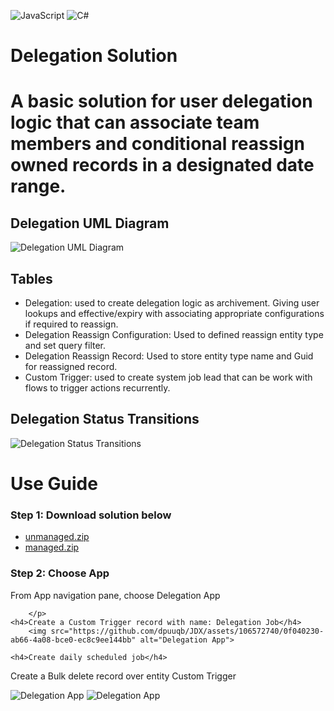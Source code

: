 ![JavaScript](https://img.shields.io/badge/javascript-%23323330.svg?style=for-the-badge&logo=javascript&logoColor=%23F7DF1E)
![C#](https://img.shields.io/badge/c%23-%23239120.svg?style=for-the-badge&logo=csharp&logoColor=white)

<h1>Delegation Solution<h1>
	A basic solution for user delegation logic that can associate team members and conditional reassign owned records in a designated date range.
<h2>Delegation UML Diagram</h2>

<img src="https://github.com/dpuuqb/JDX/assets/106572740/36ce9958-7a7d-47e3-9b4b-a3f91571b087" alt="Delegation UML Diagram">


<h2>Tables</h2>
<ul>
	<li>Delegation: used to create delegation logic as archivement. Giving user lookups and effective/expiry with associating appropriate configurations if required to reassign.</li>
	<li>Delegation Reassign Configuration: Used to defined reassign entity type and set query filter.</li>
	<li>Delegation Reassign Record: Used to store entity type name and Guid for reassigned record.</li>
	<li>Custom Trigger: used to create system job lead that can be work with flows to trigger actions recurrently.</li>
</ul>

<h2>Delegation Status Transitions</h2>
<img src="https://github.com/dpuuqb/JDX/assets/106572740/74dd1bcf-d556-482b-854a-059f24d6c5e4" alt="Delegation Status Transitions">
	
<h1>Use Guide</h1>
	<h3>Step 1: Download solution below</h3>
 	<ul>
		<li><a href="https://github.com/dpuuqb/JDX/raw/master/Delegation_1_0_0_0.zip" target="_blank" >unmanaged.zip</a></li>
		<li><a href="https://github.com/dpuuqb/JDX/raw/master/Delegation_1_0_0_0_managed.zip" target="_blank" >managed.zip</a></li>
	</ul>
	<h3>Step 2: Choose App</h3>
 	<p>From App navigation pane, choose Delegation App
    
   	
    	</p>
   	<h4>Create a Custom Trigger record with name: Delegation Job</h4>
    	<img src="https://github.com/dpuuqb/JDX/assets/106572740/0f040230-ab66-4a08-bce0-ec8c9ee144bb" alt="Delegation App">
 	
  	<h4>Create daily scheduled job</h4>
   <p>Create a Bulk delete record over entity Custom Trigger</p>
   	<img src="https://github.com/dpuuqb/JDX/assets/106572740/6fbb821f-6fb8-41d3-a05d-24487e1ec629" alt="Delegation App">
   	<img src="https://github.com/dpuuqb/JDX/assets/106572740/a0e2eff3-cd4d-43f3-877e-be1910a75951" alt="Delegation App">
 	
 	
 		
